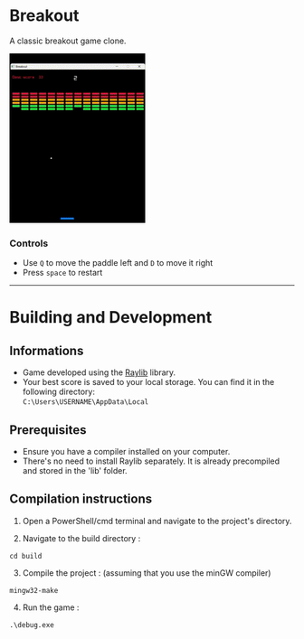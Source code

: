 # Breakout

A classic breakout game clone.

![Gameplay](https://github.com/EzTaah/cpp-breakout/blob/main/assets/gameplay.gif)


### Controls
- Use `Q` to move the paddle left and `D` to move it right
- Press `space` to restart

---

# Building and Development

## Informations
- Game developed using the [Raylib](https://www.raylib.com/) library.
- Your best score is saved to your local storage. You can find it in the following directory:  
```C:\Users\USERNAME\AppData\Local```

## Prerequisites
- Ensure you have a compiler installed on your computer.
- There's no need to install Raylib separately. It is already precompiled and stored in the 'lib' folder.

## Compilation instructions

1. Open a PowerShell/cmd terminal and navigate to the project's directory.

2. Navigate to the build directory : 
```
cd build 
```

3. Compile the project : (assuming that you use the minGW compiler)   
``` 
mingw32-make 
```

4. Run the game :   
```
.\debug.exe
```
